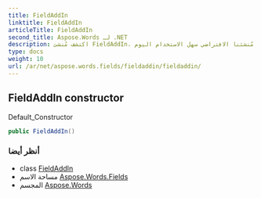```yaml
---
title: FieldAddIn
linktitle: FieldAddIn
articleTitle: FieldAddIn
second_title: Aspose.Words لـ .NET
description: اكتشف مُنشئ FieldAddIn، الحل الأمثل للتكامل السلس. تمتع بميزات قوية مع مُنشئنا الافتراضي سهل الاستخدام اليوم!
type: docs
weight: 10
url: /ar/net/aspose.words.fields/fieldaddin/fieldaddin/
---
```

## FieldAddIn constructor

Default_Constructor

```csharp
public FieldAddIn()
```

### أنظر أيضا

* class [FieldAddIn](../)
* مساحة الاسم [Aspose.Words.Fields](../../../aspose.words.fields/)
* المجسم [Aspose.Words](../../../)
